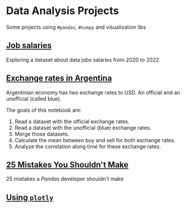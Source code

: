 # Data Analysis Projects

Some projects using `#pandas`, `#numpy` and visualization libs

## [Job salaries](./job-salaries.ipynb)
Exploring a dataset about data jobs salaries from 2020 to 2022

## [Exchange rates in Argentina](./exchange-rates-in-argentina.ipynb)

Argentinian economy has two exchange rates to USD. An official and an unofficial (called blue). 

The goals of this notebook are: 

1.	Read a dataset with the official exchange rates.
2.	Read a dataset with the unofficial (blue) exchange rates.
3.	Merge those datasets.
4.	Calculate the mean between buy and sell for both exchange rates. 
5.	Analyze the correlation along time for these exchange rates. 

## [25 Mistakes You Shouldn't Make](./mistakes.ipynb)
25 mistakes a _Pandas_ developer shouldn't make

## [Using `plotly`](https://github.com/pveinberg/data-analysis/blob/main/samples-plotly/main-samples-plotly.ipynb)
